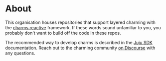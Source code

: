 # About

This organisation houses repositories that support layered charming with the
[charms.reactive][charms.reactive] framework. If these words sound unfamiliar
to you, you probably don't want to build off the code in these repos.

The recommended way to develop charms is described in the [Juju SDK][juju-sdk]
documentation. Reach out to the charming community [on Discourse][discourse]
with any questions.

[charms.reactive]: https://charmsreactive.readthedocs.io/en/latest/
[juju-sdk]: https://juju.is/docs/sdk
[discourse]: https://discourse.charmhub.io/
